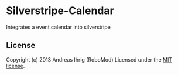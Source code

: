 Silverstripe-Calendar
=====================

Integrates a event calendar into silverstripe

License
-------
Copyright (c) 2013 Andreas Ihrig (RoboMod) Licensed under the [MIT license](http://www.opensource.org/licenses/MIT).